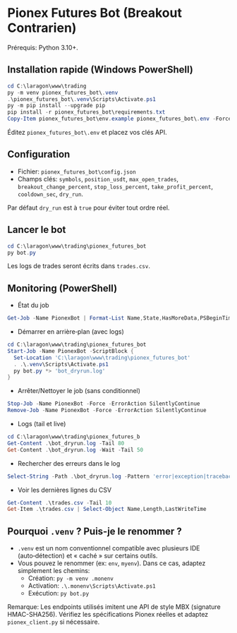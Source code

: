 # Pionex Futures Bot (Breakout Contrarien)

Prérequis: Python 3.10+.

## Installation rapide (Windows PowerShell)

```powershell
cd C:\laragon\www\trading
py -m venv pionex_futures_bot\.venv
.\pionex_futures_bot\.venv\Scripts\Activate.ps1
py -m pip install --upgrade pip
pip install -r pionex_futures_bot\requirements.txt
Copy-Item pionex_futures_bot\env.example pionex_futures_bot\.env -Force
```

Éditez `pionex_futures_bot\.env` et placez vos clés API.

## Configuration

- Fichier: `pionex_futures_bot\config.json`
- Champs clés: `symbols`, `position_usdt`, `max_open_trades`, `breakout_change_percent`, `stop_loss_percent`, `take_profit_percent`, `cooldown_sec`, `dry_run`.

Par défaut `dry_run` est à `true` pour éviter tout ordre réel.

## Lancer le bot

```powershell
cd C:\laragon\www\trading\pionex_futures_bot
py bot.py
```

Les logs de trades seront écrits dans `trades.csv`.

## Monitoring (PowerShell)

- État du job
```powershell
Get-Job -Name PionexBot | Format-List Name,State,HasMoreData,PSBeginTime,PSEndTime
```

- Démarrer en arrière‑plan (avec logs)
```powershell
cd C:\laragon\www\trading\pionex_futures_bot
Start-Job -Name PionexBot -ScriptBlock {
  Set-Location 'C:\laragon\www\trading\pionex_futures_bot'
  . .\.venv\Scripts\Activate.ps1
  py bot.py *> 'bot_dryrun.log'
}
```

- Arrêter/Nettoyer le job (sans conditionnel)
```powershell
Stop-Job -Name PionexBot -Force -ErrorAction SilentlyContinue
Remove-Job -Name PionexBot -Force -ErrorAction SilentlyContinue
```

- Logs (tail et live)
```powershell
cd C:\laragon\www\trading\pionex_futures_b
Get-Content .\bot_dryrun.log -Tail 80
Get-Content .\bot_dryrun.log -Wait -Tail 50
```

- Rechercher des erreurs dans le log
```powershell
Select-String -Path .\bot_dryrun.log -Pattern 'error|exception|traceback' -CaseSensitive:$false
```

- Voir les dernières lignes du CSV
```powershell
Get-Content .\trades.csv -Tail 10
Get-Item .\trades.csv | Select-Object Name,Length,LastWriteTime
```

## Pourquoi `.venv` ? Puis-je le renommer ?
- `.venv` est un nom conventionnel compatible avec plusieurs IDE (auto‑détection) et « caché » sur certains outils.
- Vous pouvez le renommer (ex: `env`, `myenv`). Dans ce cas, adaptez simplement les chemins:
  - Création: `py -m venv .monenv`
  - Activation: `.\.monenv\Scripts\Activate.ps1`
  - Exécution: `py bot.py`

Remarque: Les endpoints utilisés imitent une API de style MBX (signature HMAC-SHA256). Vérifiez les spécifications Pionex réelles et adaptez `pionex_client.py` si nécessaire. 